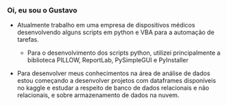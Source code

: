 ### Oi, eu sou o Gustavo

- Atualmente trabalho em uma empresa de dispositivos médicos desenvolvendo alguns scripts em python e VBA para a automação de tarefas.
  - Para o desenvolvimento dos scripts python, utilizei principalmente a biblioteca PILLOW, ReportLab, PySimpleGUI e PyInstaller
 
- Para desenvolver meus conhecimentos na área de análise de dados estou começando a desenvolver projetos com dataframes disponíveis no kaggle
  e estudar a respeito de banco de dados relacionais e não relacionais, e sobre armazenamento de dados na nuvem.
